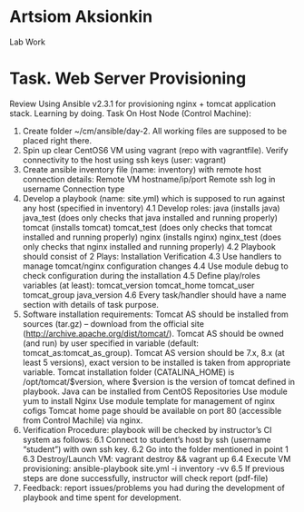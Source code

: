 # Artsiom Aksionkin
Lab Work 
# Task. Web Server Provisioning
Review
Using Ansible v2.3.1 for provisioning nginx + tomcat application stack. 
Learning by doing.
Task
On Host Node (Control Machine):
1. Create folder ~/cm/ansible/day-2. All working files are supposed to be placed right there.
2. Spin up clear CentOS6 VM using vagrant (repo with vagrantfile). Verify connectivity to the host using ssh keys (user: vagrant)
3. Create ansible inventory file (name: inventory) with remote host connection details:
Remote VM hostname/ip/port
Remote ssh log in username
Connection type
4. Develop a playbook (name: site.yml) which is supposed to run against any host (specified in inventory)
4.1 Develop roles:
java (installs java)
java_test (does only checks that java installed and running properly)
tomcat (installs tomcat)
tomcat_test (does only checks that tomcat installed and running properly)
nginx (installs nginx)
nginx_test (does only checks that nginx installed and running properly)
4.2 Playbook should consist of 2 Plays:
Installation
Verification
4.3 Use handlers to manage tomcat/nginx configuration changes
4.4 Use module debug to check configuration during the installation 
4.5 Define play/roles variables (at least):
tomcat_version
tomcat_home
tomcat_user
tomcat_group
java_version
4.6 Every task/handler should have a name section with details of task purpose.
5. Software installation requirements:
Tomcat AS should be installed from sources (tar.gz) – download from the official site (http://archive.apache.org/dist/tomcat/).
Tomcat AS should be owned (and run) by user specified in variable (default: tomcat_as:tomcat_as_group).
Tomcat AS version should be 7.x, 8.x (at least 5 versions), exact version to be installed is taken from appropriate variable.
Tomcat installation folder (CATALINA_HOME) is /opt/tomcat/$version, where $version is the version of tomcat defined in playbook.
Java can be installed from CentOS Repositories
Use module yum to install Nginx
Use module template for management of nginx cofigs
Tomcat home page should be available on port 80 (accessible from Control Machile) via nginx.
6. Verification Procedure: playbook will be checked by instructor’s CI system as follows:
6.1 Connect to student’s host by ssh (username “student”) with own ssh key.
6.2 Go into the folder mentioned in point 1
6.3 Destroy/Launch VM: vagrant destroy && vagrant up
6.4 Execute VM provisioning: ansible-playbook site.yml -i inventory -vv 
6.5 If previous steps are done successfully, instructor will check report (pdf-file)
7. Feedback: report issues/problems you had during the development of playbook and time spent for development.